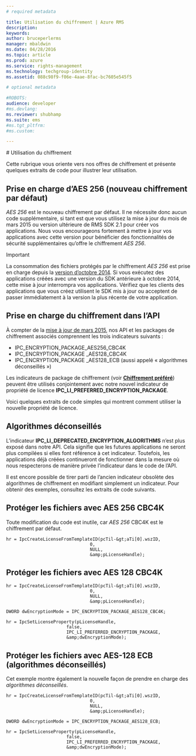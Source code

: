```yaml
---
# required metadata

title: Utilisation du chiffrement | Azure RMS
description:
keywords:
author: bruceperlerms
manager: mbaldwin
ms.date: 04/28/2016
ms.topic: article
ms.prod: azure
ms.service: rights-management
ms.technology: techgroup-identity
ms.assetid: 088c98f9-f06e-4aae-8fac-bc7605e545f5

# optional metadata

#ROBOTS:
audience: developer
#ms.devlang:
ms.reviewer: shubhamp
ms.suite: ems
#ms.tgt_pltfrm:
#ms.custom:

---
```


﻿# Utilisation du chiffrement

Cette rubrique vous oriente vers nos offres de chiffrement et présente quelques extraits de code pour illustrer leur utilisation.

## Prise en charge d’AES 256 (nouveau chiffrement par défaut)

*AES 256* est le nouveau chiffrement par défaut. Il ne nécessite donc aucun code supplémentaire, si tant est que vous utilisez la mise à jour du mois de mars 2015 ou version ultérieure de RMS SDK 2.1 pour créer vos applications. Nous vous encourageons fortement à mettre à jour vos applications avec cette version pour bénéficier des fonctionnalités de sécurité supplémentaires qu’offre le chiffrement *AES 256*.

> [!IMPORTANT]
> La consommation des fichiers protégés par le chiffrement *AES 256* est prise en charge depuis la [version d’octobre 2014](release-notes-rtm.md). Si vous exécutez des applications créées avec une version du SDK antérieure à octobre 2014, cette mise à jour interrompra vos applications. Vérifiez que les clients des applications que vous créez utilisent le SDK mis à jour ou acceptent de passer immédiatement à la version la plus récente de votre application.

 
## Prise en charge du chiffrement dans l’API

À compter de la [mise à jour de mars 2015](release-notes-rtm.md), nos API et les packages de chiffrement associés comprennent les trois indicateurs suivants :

-   IPC\_ENCRYPTION\_PACKAGE\_AES256\_CBC4K
-   IPC\_ENCRYPTION\_PACKAGE \_AES128\_CBC4K
-   IPC\_ENCRYPTION\_PACKAGE \_AES128\_ECB (aussi appelé « algorithmes déconseillés »)

Les indicateurs de package de chiffrement (voir [**Chiffrement préféré**](/rights-management/sdk/2.1/api/win/constants#msipc_preferred_encryption)) peuvent être utilisés conjointement avec notre nouvel indicateur de propriété de licence **IPC\_LI\_PREFERRED\_ENCRYPTION\_PACKAGE**.

Voici quelques extraits de code simples qui montrent comment utiliser la nouvelle propriété de licence.

## Algorithmes déconseillés

L’indicateur **IPC\_LI\_DEPRECATED\_ENCRYPTION\_ALGORITHMS** n’est plus exposé dans notre API. Cela signifie que les futures applications ne seront plus compilées si elles font référence à cet indicateur. Toutefois, les applications déjà créées continueront de fonctionner dans la mesure où nous respecterons de manière privée l’indicateur dans le code de l’API.

Il est encore possible de tirer parti de l’ancien indicateur obsolète des algorithmes de chiffrement en modifiant simplement un indicateur. Pour obtenir des exemples, consultez les extraits de code suivants.

## Protéger les fichiers avec AES 256 CBC4K

Toute modification du code est inutile, car *AES 256* CBC4K est le chiffrement par défaut.

    
    hr = IpcCreateLicenseFromTemplateID(pcTil-&gt;aTi[0].wszID, 
                                    0, 
                                    NULL, 
                                    &amp;pLicenseHandle);
    

## Protéger les fichiers avec AES 128 CBC4K

    
    hr = IpcCreateLicenseFromTemplateID(pcTil-&gt;aTi[0].wszID, 
                                    0, 
                                    NULL, 
                                    &amp;pLicenseHandle);
    
    DWORD dwEncryptionMode = IPC_ENCRYPTION_PACKAGE_AES128_CBC4K; 
    
    hr = IpcSetLicenseProperty(pLicenseHandle, 
                           false,
                           IPC_LI_PREFERRED_ENCRYPTION_PACKAGE,
                           &amp;dwEncryptionMode);
    

## Protéger les fichiers avec AES-128 ECB (algorithmes déconseillés)

Cet exemple montre également la nouvelle façon de prendre en charge des *algorithmes déconseillés*.

    
    hr = IpcCreateLicenseFromTemplateID(pcTil-&gt;aTi[0].wszID, 
                                    0, 
                                    NULL, 
                                    &amp;pLicenseHandle);
    
    DWORD dwEncryptionMode = IPC_ENCRYPTION_PACKAGE_AES128_ECB;
    
    hr = IpcSetLicenseProperty(pLicenseHandle, 
                           false,
                           IPC_LI_PREFERRED_ENCRYPTION_PACKAGE, 
                           &amp;dwEncryptionMode);
    
 

 





<!--HONumber=Apr16_HO3-->



